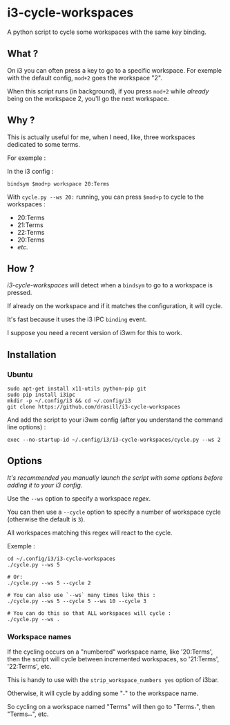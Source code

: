 # i3-cycle-workspaces

A python script to cycle some workspaces with the same key binding.

## What ?

On i3 you can often press a key to go to a specific workspace.
For exemple with the default config, `mod+2` goes the workspace "2".

When this script runs (in background), if you press `mod+2` while *already*
being on the workspace 2, you'll go the next workspace.

## Why ?

This is actually useful for me, when I need, like, three workspaces dedicated to
some terms.

For exemple :

In the i3 config :
```
bindsym $mod+p workspace 20:Terms
```

With `cycle.py --ws 20:` running, you can press `$mod+p` to cycle to the
workspaces :
* 20:Terms
* 21:Terms
* 22:Terms
* 20:Terms
* *etc.*

## How ?

*i3-cycle-workspaces* will detect when a `bindsym` to go to a workspace is
pressed.

If already on the workspace and if it matches the configuration, it will cycle.

It's fast because it uses the i3 IPC `binding` event.

I suppose you need a recent version of i3wm for this to work.

## Installation

### Ubuntu

```
sudo apt-get install x11-utils python-pip git
sudo pip install i3ipc
mkdir -p ~/.config/i3 && cd ~/.config/i3
git clone https://github.com/drasill/i3-cycle-workspaces
```

And add the script to your i3wm config (after you understand the command line
options) :

```
exec --no-startup-id ~/.config/i3/i3-cycle-workspaces/cycle.py --ws 2
```


## Options

*It's recommended you manually launch the script with some options before adding
it to your i3 config.*

Use the `--ws` option to specify a workspace *regex*.

You can then use a `--cycle` option to specify a number of workspace cycle
(otherwise the default is `3`).

All workspaces matching this regex will react to the cycle.

Exemple :

```
cd ~/.config/i3/i3-cycle-workspaces
./cycle.py --ws 5

# Or:
./cycle.py --ws 5 --cycle 2

# You can also use `--ws` many times like this :
./cycle.py --ws 5 --cycle 5 --ws 10 --cycle 3

# You can do this so that ALL workspaces will cycle :
./cycle.py --ws .
```

### Workspace names

If the cycling occurs on a "numbered" workspace name, like '20:Terms', then the
script will cycle between incremented workspaces, so '21:Terms', '22:Terms',
etc.

This is handy to use with the `strip_workspace_numbers yes` option of i3bar.

Otherwise, it will cycle by adding some "˖" to the workspace name.

So cycling on a workspace named "Terms" will then go to "Terms˖", then
"Terms˖˖", etc.


